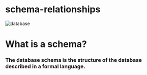 # schema-relationships

![database](d2slcw3kip6qmk.cloudfront.net/marketing/pages/chart/seo/database/discovery/database-schema-the-definiton-and-purpose-of-a-database-schema-feature.svg)

# What is a schema?
### The database schema is the structure of the database described in a formal language.
